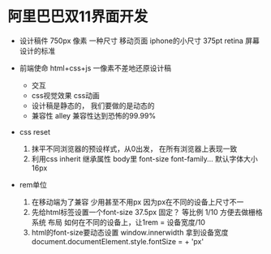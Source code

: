 # 阿里巴巴双11界面开发

- 设计稿件
    750px 像素    一种尺寸 移动页面
    iphone的小尺寸 375pt  retina 屏幕 设计的标准
- 前端使命
   html+css+js  一像素不差地还原设计稿
   - 交互
   - css视觉效果 css动画
   - 设计稿是静态的， 我们要做的是动态的
   - 兼容性 alley 兼容性达到恐怖的99.99%
  
- css reset
    1. 抹平不同浏览器的预设样式，从0出发， 在所有浏览器上表现一致
    2. 利用css inherit 继承属性 body里 font-size font-family...
        默认字体大小16px

- rem单位
    1. 在移动端为了兼容  少用甚至不用px  因为px在不同的设备上尺寸不一
    2. 先给html标签设置一个font-size
        37.5px 固定？
        等比例 1/10 方便去做栅格系统 布局
        如何在不同的设备上，让1rem = 设备宽度/10
    3. html的font-size要动态设置
        window.innerwidth 拿到设备宽度
        document.documentElement.style.fontSize = + 'px' 